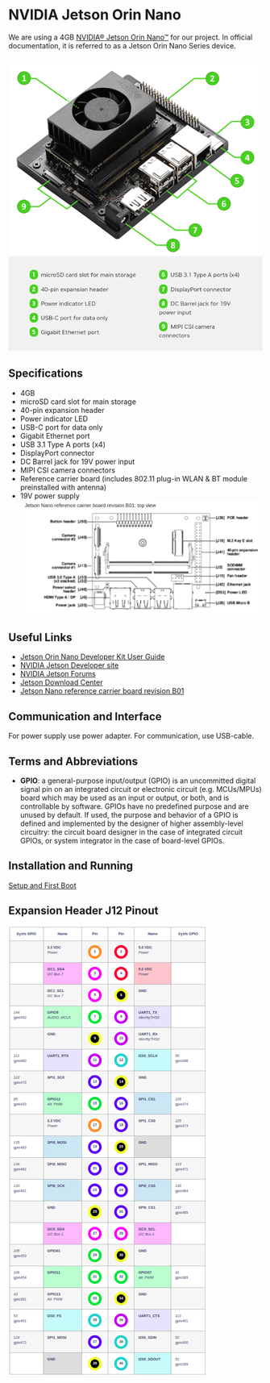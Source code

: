 # NVIDIA Jetson Orin Nano

We are using a 4GB [NVIDIA® Jetson Orin Nano™](https://developer.nvidia.com/embedded/learn/get-started-jetson-orin-nano-devkit#intro) for our project. In official documentation, it is referred to as a Jetson Orin Nano Series device.

![Jetson Orin Nano](./assets/Jetson_Orin.png)

## Specifications

- 4GB
- microSD card slot for main storage
- 40-pin expansion header
- Power indicator LED
- USB-C port for data only
- Gigabit Ethernet port
- USB 3.1 Type A ports (x4)
- DisplayPort connector
- DC Barrel jack for 19V power input
- MIPI CSI camera connectors
- Reference carrier board (includes 802.11 plug-in WLAN & BT module preinstalled with antenna)
- 19V power supply
![Carrier Board B01](./assets/Reference_carrier_board_revision_B01.png)

## Useful Links

- [Jetson Orin Nano Developer Kit User Guide](https://developer.nvidia.com/embedded/learn/jetson-orin-nano-devkit-user-guide/index.html)
- [NVIDIA Jetson Developer site](https://developer.nvidia.com/embedded/learn/get-started-jetson-orin-nano-devkit#next)
- [NVIDIA Jetson Forums](https://developer.nvidia.com/embedded/learn/get-started-jetson-orin-nano-devkit#next)
- [Jetson Download Center](https://developer.nvidia.com/embedded/downloads#?search=pinmux)
- [Jetson Nano reference carrier board revision B01](https://docs.nvidia.com/jetson/archives/l4t-archived/l4t-3261/index.html#page/Tegra%20Linux%20Driver%20Package%20Development%20Guide/hw_setup.html#wwpID0E0DS0HA)

## Communication and Interface

For power supply use power adapter. For communication, use USB-cable.

## Terms and Abbreviations

- **GPIO**: a general-purpose input/output (GPIO) is an uncommitted digital signal pin on an integrated circuit or electronic circuit (e.g. MCUs/MPUs) board which may be used as an input or output, or both, and is controllable by software. GPIOs have no predefined purpose and are unused by default. If used, the purpose and behavior of a GPIO is defined and implemented by the designer of higher assembly-level circuitry: the circuit board designer in the case of integrated circuit GPIOs, or system integrator in the case of board-level GPIOs.

## Installation and Running

[Setup and First Boot](https://developer.nvidia.com/embedded/learn/get-started-jetson-orin-nano-devkit#setup)

## Expansion Header J12 Pinout

![Expansion Header J12 Pinout](./assets/Expansion_header_J12_pinout.png)
